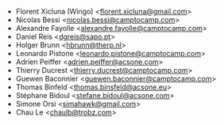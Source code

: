 - Florent Xicluna (Wingo) \<<florent.xicluna@gmail.com>\>
- Nicolas Bessi \<<nicolas.bessi@camptocamp.com>\>
- Alexandre Fayolle \<<alexandre.fayolle@camptocamp.com>\>
- Daniel Reis \<<dgreis@sapo.pt>\>
- Holger Brunn \<<hbrunn@therp.nl>\>
- Leonardo Pistone \<<leonardo.pistone@camptocamp.com>\>
- Adrien Peiffer \<<adrien.peiffer@acsone.com>\>
- Thierry Ducrest \<<thierry.ducrest@camptocamp.com>\>
- Guewen Baconnier \<<guewen.baconnier@camptocamp.com>\>
- Thomas Binfeld \<<thomas.binsfeld@acsone.eu>\>
- Stéphane Bidoul \<<stefane.bidoul@acsone.com>\>
- Simone Orsi \<<simahawk@gmail.com>\>
- Chau Le \<<chaulb@trobz.com>\>
